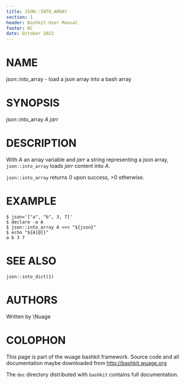 ```yaml
---
title: JSON::INTO_ARRAY
section: 1
header: Bashkit User Manual
footer: RC
date: October 2022
---
```


# NAME

json::into_array - load a json array into a bash array

# SYNOPSIS

json::into_array *A* *jarr*

# DESCRIPTION

With *A* an array variable and *jarr* a string representing a json array,
`json::into_array` loads *jarr* content into *A*.

`json::into_array` returns 0 upon success, >0 otherwise.

# EXAMPLE

    $ json='["a", "b", 3, 7]'
    $ declare -a A
    $ json::into_array A <<< "${json}"
    $ echo "${A[@]}"
    a b 3 7

# SEE ALSO

`json::into_dict(1)`

# AUTHORS
Written by \\Nuage

# COLOPHON
This page is part of the wuage bashkit framework. Source code and all
documentation maybe downloaded from <http://bashkit.wuage.org>

The `doc` directory distributed with `bashkit` contains full documentation.
